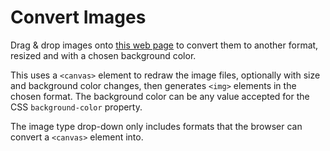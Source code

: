 # Convert Images
Drag &amp; drop images onto [this web page](https://wizard04wsu.github.io/convert-images/converter.htm) to convert them to another format, resized and with a chosen background color.

This uses a `<canvas>` element to redraw the image files, optionally with size and background color changes, then generates `<img>` elements in the chosen format. The background color can be any value accepted for the CSS `background-color` property.

The image type drop-down only includes formats that the browser can convert a `<canvas>` element into.
